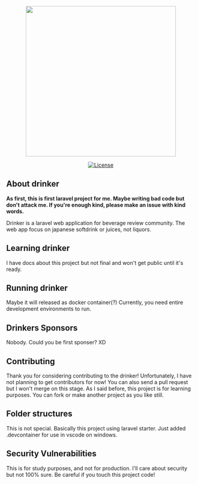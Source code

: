 <p align="center"><a href="https://drinker.online" target="_blank"><img src="https://i.imgur.com/Vd1GDtI.png" width="400"></a></p>

<p align="center">
<a href="https://github.com/Dosugamea/drinker/blob/main/LICENSE"><img src="https://shields.io/github/license/Dosugamea/drinker" alt="License"></a>
</p>

## About drinker

**As first, this is first laravel project for me.
Maybe writing bad code but don't attack me. If you're enough kind, please make an issue with kind words.**

Drinker is a laravel web application for beverage review community.
The web app focus on japanese softdrink or juices, not liquors.

## Learning drinker

I have docs about this project but not final and won't get public until it's ready.

## Running drinker
Maybe it will released as docker container(?)
Currently, you need entire development environments to run.

## Drinkers Sponsors

Nobody. Could you be first sponser? XD

## Contributing

Thank you for considering contributing to the drinker! Unfortunately, I have not planning to get contributors for now! You can also send a pull request but I won't merge on this stage. As I said before, this project is for learning purposes. You can fork or make another project as you like still.

## Folder structures

This is not special. Basically this project using laravel starter.
Just added .devcontainer for use in vscode on windows.

## Security Vulnerabilities
This is for study purposes, and not for production.
I'll care about security but not 100% sure.
Be careful if you touch this project code!
